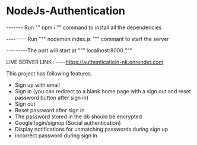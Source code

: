 # NodeJs-Authentication

 -------  Run "" npm i  ""  command to install all the dependencies 
 
---------Run """ nodemon index.js  """ commant to start the server 

---------The port will start at """ localhost:8000 """

LIVE SERVER LINK : ----https://authenticatioin-nk.onrender.com



This project has following features.
- Sign up with email
- Sign in (you can redirect to a blank home page with a sign out and reset password button
after sign in)
- Sign out
- Reset password after sign in
- The password stored in the db should be encrypted
- Google login/signup (Social authentication)
- Display notifications for unmatching passwords during sign up
- incorrect password during sign in

